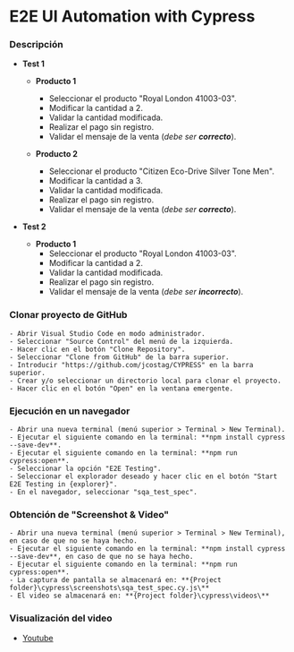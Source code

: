 # E2E UI Automation with Cypress

### Descripción

+ **Test 1**
    - **Producto  1**
        - Seleccionar el producto "Royal London 41003-03".
        - Modificar la cantidad a 2.
        - Validar la cantidad modificada.
        - Realizar el pago sin registro.
        - Validar el mensaje de la venta (_debe ser **correcto**_).

    - **Producto  2**
        - Seleccionar el producto "Citizen Eco-Drive Silver Tone Men".
        - Modificar la cantidad a 3.
        - Validar la cantidad modificada.
        - Realizar el pago sin registro.
        - Validar el mensaje de la venta (_debe ser **correcto**_).

+ **Test 2**
 
   - **Producto  1**
        - Seleccionar el producto "Royal London 41003-03".
        - Modificar la cantidad a 2.
        - Validar la cantidad modificada.
        - Realizar el pago sin registro.
        - Validar el mensaje de la venta (_debe ser **incorrecto**_).

### Clonar proyecto de GitHub

    - Abrir Visual Studio Code en modo administrador.
    - Seleccionar "Source Control" del menú de la izquierda.
    - Hacer clic en el botón "Clone Repository".
    - Seleccionar "Clone from GitHub" de la barra superior.
    - Introducir "https://github.com/jcostag/CYPRESS" en la barra superior.
    - Crear y/o seleccionar un directorio local para clonar el proyecto.
    - Hacer clic en el botón "Open" en la ventana emergente.

### Ejecución en un navegador

    - Abrir una nueva terminal (menú superior > Terminal > New Terminal).
    - Ejecutar el siguiente comando en la terminal: **npm install cypress --save-dev**.
    - Ejecutar el siguiente comando en la terminal: **npm run cypress:open**.
    - Seleccionar la opción "E2E Testing".
    - Seleccionar el explorador deseado y hacer clic en el botón "Start E2E Testing in {explorer}".
    - En el navegador, seleccionar "sqa_test_spec".

### Obtención de "Screenshot & Video"

    - Abrir una nueva terminal (menú superior > Terminal > New Terminal), en caso de que no se haya hecho.
    - Ejecutar el siguiente comando en la terminal: **npm install cypress --save-dev**, en caso de que no se haya hecho.
    - Ejecutar el siguiente comando en la terminal: **npm run cypress:open**.
    - La captura de pantalla se almacenará en: **{Project folder}\cypress\screenshots\sqa_test_spec.cy.js\**
    - El video se almacenará en: **{Project folder}\cypress\videos\**

### Visualización del video
+ [Youtube](https://youtu.be/A9muB61i60c)
